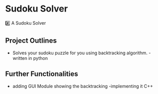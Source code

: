 # Sudoku Solver
:hash: A Sudoku Solver

## Project Outlines

- Solves your sudoku puzzle for you using backtracking algorithm. 
-written in python

## Further Functionalities
- adding GUI Module showing the backtracking
-implementing it C++

